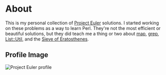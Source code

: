 About
=====

This is my personal collection of [Project Euler](http://projecteuler.net/)
solutions. I started working on these problems as a way to learn Perl. They're
not the most efficient or beautiful solutions, but they did teach me a thing or
two about [map](http://perldoc.perl.org/functions/map.html),
[grep](http://perldoc.perl.org/functions/grep.html),
[List::Util](http://perldoc.perl.org/List/Util.html),
and the
[Sieve of Eratosthenes](https://en.wikipedia.org/wiki/Sieve_of_Eratosthenes).

Profile Image
-------------

![Project Euler profile](http://projecteuler.net/profile/srollyson.png)
